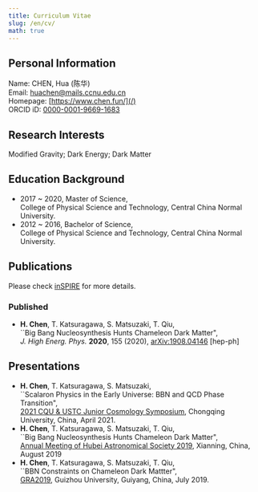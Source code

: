 ```yaml
---
title: Curriculum Vitae
slug: /en/cv/
math: true
---
```


## Personal Information

Name: CHEN, Hua (陈华)  
Email: huachen@mails.ccnu.edu.cn  
Homepage: [https://www.chen.fun/](/)  
ORCID iD: [0000-0001-9669-1683](https://orcid.org/0000-0001-9669-1683)  

## Research Interests

Modified Gravity; Dark Energy; Dark Matter

## Education Background

- 2017 ~ 2020, Master of Science,  
    College of Physical Science and Technology, Central China Normal University.  
- 2012 ~ 2016, Bachelor of Science,  
    College of Physical Science and Technology, Central China Normal University.

## Publications

Please check [inSPIRE](https://inspirehep.net/author/profile/Hua.Chen.2) for more details.

### Published

- **H. Chen**, T. Katsuragawa, S. Matsuzaki, T. Qiu,  
     ``Big Bang Nucleosynthesis Hunts Chameleon Dark Matter",  
     *J. High Energ. Phys.* **2020**, 155 (2020), [arXiv:1908.04146](https://arxiv.org/abs/1908.04146) [hep-ph]

## Presentations

- **H. Chen**, T. Katsuragawa, S. Matsuzaki,  
     ``Scalaron Physics in the Early Universe: BBN and QCD Phase Transition",  
     [2021 CQU & USTC Junior Cosmology Symposium](/files/cv/2021青年宇宙学会议手册（定稿）.pdf), Chongqing University, China, April 2021.
- **H. Chen**, T. Katsuragawa, S. Matsuzaki, T. Qiu,  
     ``Big Bang Nucleosynthesis Hunts Chameleon Dark Matter",  
     [Annual Meeting of Hubei Astronomical Society 2019](/files/cv/Annual_Meeting_of_Hubei_Astronomical_Society_2019.pdf), Xianning, China, August 2019
- **H. Chen**, T. Katsuragawa, S. Matsuzaki, T. Qiu,  
     ``BBN Constraints on Chameleon Dark Mattter",  
     [GRA2019](http://gra2019.csp.escience.cn/dct/page/1), Guizhou University, Guiyang, China, July 2019.

